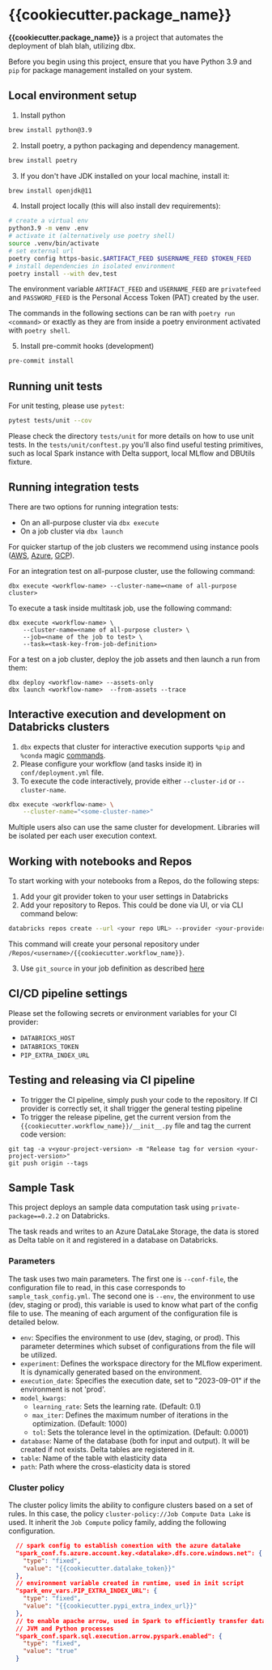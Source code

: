 # {{cookiecutter.package_name}}

**{{cookiecutter.package_name}}** is a project that automates the deployment of blah blah, utilizing dbx.

Before you begin using this project, ensure that you have Python 3.9 and `pip` for package management installed on your system.

## Local environment setup

1. Install python

```bash
brew install python@3.9
```

2. Install poetry, a python packaging and dependency management.

```bash
brew install poetry
```

3. If you don't have JDK installed on your local machine, install it:

```bash
brew install openjdk@11
```

4. Install project locally (this will also install dev requirements):

```bash
# create a virtual env
python3.9 -m venv .env
# activate it (alternatively use poetry shell)
source .venv/bin/activate
# set external url
poetry config https-basic.$ARTIFACT_FEED $USERNAME_FEED $TOKEN_FEED
# install dependencies in isolated environment
poetry install --with dev,test
```

The environment variable `ARTIFACT_FEED` and `USERNAME_FEED` are `privatefeed` and `PASSWORD_FEED` is the Personal Access Token (PAT) created by the user.

The commands in the following sections can be ran with `poetry run <command>` or exactly as they are from inside a poetry environment activated with `poetry shell`.

5. Install pre-commit hooks (development)

```bash
pre-commit install
```

## Running unit tests

For unit testing, please use `pytest`:

```bash
pytest tests/unit --cov
```

Please check the directory `tests/unit` for more details on how to use unit tests.
In the `tests/unit/conftest.py` you'll also find useful testing primitives, such as local Spark instance with Delta support, local MLflow and DBUtils fixture.

## Running integration tests

There are two options for running integration tests:

- On an all-purpose cluster via `dbx execute`
- On a job cluster via `dbx launch`

For quicker startup of the job clusters we recommend using instance pools ([AWS](https://docs.databricks.com/clusters/instance-pools/index.html), [Azure](https://docs.microsoft.com/en-us/azure/databricks/clusters/instance-pools/), [GCP](https://docs.gcp.databricks.com/clusters/instance-pools/index.html)).

For an integration test on all-purpose cluster, use the following command:

```
dbx execute <workflow-name> --cluster-name=<name of all-purpose cluster>
```

To execute a task inside multitask job, use the following command:

```
dbx execute <workflow-name> \
    --cluster-name=<name of all-purpose cluster> \
    --job=<name of the job to test> \
    --task=<task-key-from-job-definition>
```

For a test on a job cluster, deploy the job assets and then launch a run from them:

```
dbx deploy <workflow-name> --assets-only
dbx launch <workflow-name>  --from-assets --trace
```

## Interactive execution and development on Databricks clusters

1. `dbx` expects that cluster for interactive execution supports `%pip` and `%conda` magic [commands](https://docs.databricks.com/libraries/notebooks-python-libraries.html).
2. Please configure your workflow (and tasks inside it) in `conf/deployment.yml` file.
3. To execute the code interactively, provide either `--cluster-id` or `--cluster-name`.

```bash
dbx execute <workflow-name> \
    --cluster-name="<some-cluster-name>"
```

Multiple users also can use the same cluster for development. Libraries will be isolated per each user execution context.

## Working with notebooks and Repos

To start working with your notebooks from a Repos, do the following steps:

1. Add your git provider token to your user settings in Databricks
2. Add your repository to Repos. This could be done via UI, or via CLI command below:

```bash
databricks repos create --url <your repo URL> --provider <your-provider>
```

This command will create your personal repository under `/Repos/<username>/{{cookiecutter.workflow_name}}`.

3. Use `git_source` in your job definition as described [here](https://dbx.readthedocs.io/en/latest/guides/python/devops/notebook/?h=git_source#using-git_source-to-specify-the-remote-source)

## CI/CD pipeline settings

Please set the following secrets or environment variables for your CI provider:

- `DATABRICKS_HOST`
- `DATABRICKS_TOKEN`
- `PIP_EXTRA_INDEX_URL`

## Testing and releasing via CI pipeline

- To trigger the CI pipeline, simply push your code to the repository. If CI provider is correctly set, it shall trigger the general testing pipeline
- To trigger the release pipeline, get the current version from the `{{cookiecutter.workflow_name}}/__init__.py` file and tag the current code version:

```
git tag -a v<your-project-version> -m "Release tag for version <your-project-version>"
git push origin --tags
```

## Sample Task

This project deploys an sample data computation task using `private-package==0.2.2` on Databricks.

The task reads and writes to an Azure DataLake Storage, the data is stored as Delta table on it and registered in a database on Databricks.

### Parameters

The task uses two main parameters. The first one is `--conf-file`, the configuration file to read, in this case corresponds to `sample_task_config.yml`. The second one is `--env`, the environment to use (dev, staging or prod), this variable is used to know what part of the config file to use. The meaning of each argument of the configuration file is detailed below.

- `env`: Specifies the environment to use (dev, staging, or prod). This parameter determines which subset of configurations from the file will be utilized.
- `experiment`: Defines the workspace directory for the MLflow experiment. It is dynamically generated based on the environment.
- `execution_date`: Specifies the execution date, set to "2023-09-01" if the environment is not 'prod'.
- `model_kwargs`:
    - `learning_rate`: Sets the learning rate. (Default: 0.1)
    - `max_iter`: Defines the maximum number of iterations in the optimization. (Default: 1000)
    - `tol`: Sets the tolerance level in the optimization. (Default: 0.0001)
- `database`: Name of the database (both for input and output). It will be created if not exists. Delta tables are registered in it.
- `table`: Name of the table with elasticity data
- `path`: Path where the cross-elasticity data is stored


### Cluster policy

The cluster policy limits the ability to configure clusters based on a set of rules. In this case, the policy `cluster-policy://Job Compute Data Lake` is used. It inherit the `Job Compute` policy family, adding the following configuration.

```json
  // spark config to establish conextion with the azure datalake
  "spark_conf.fs.azure.account.key.<datalake>.dfs.core.windows.net": {
    "type": "fixed",
    "value": "{{cookiecutter.datalake_token}}"
  },
  // environment variable created in runtime, used in init script
  "spark_env_vars.PIP_EXTRA_INDEX_URL": {
    "type": "fixed",
    "value": "{{cookiecutter.pypi_extra_index_url}}"
  },
  // to enable apache arrow, used in Spark to efficiently transfer data between
  // JVM and Python processes
  "spark_conf.spark.sql.execution.arrow.pyspark.enabled": {
    "type": "fixed",
    "value": "true"
  }
```
